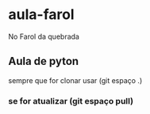 # aula-farol
No Farol da quebrada 
## Aula de pyton
sempre que for clonar usar (git espaço .)
### se for atualizar (git espaço pull)

